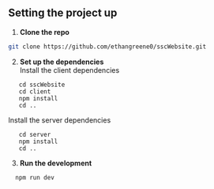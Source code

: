 ## Setting the project up

1.  <b>Clone the repo</b>
   ```sh
   git clone https://github.com/ethangreene0/sscWebsite.git
   ```
2. <b>Set up the dependencies</b> </br>
    Install the client dependencies </br>
```
   cd sscWebsite
   cd client
   npm install
   cd ..
```
  Install the server dependencies
```
   cd server 
   npm install
   cd ..
```

3. <b>Run the development </b>
```
  npm run dev
```
